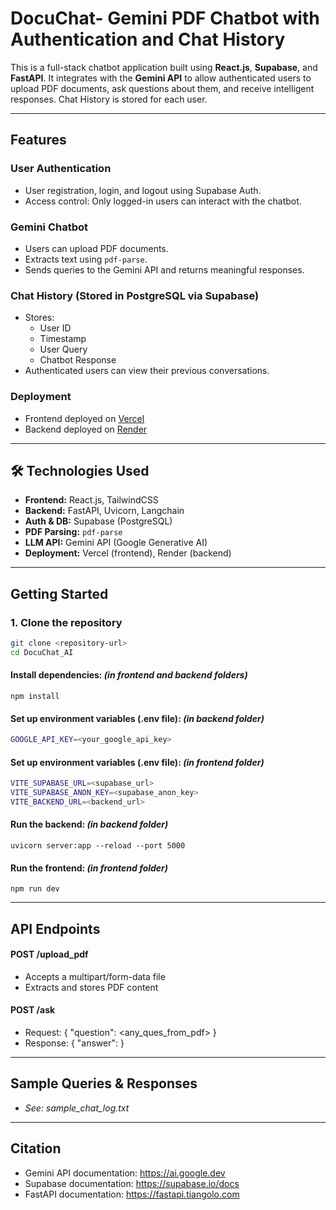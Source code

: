 # DocuChat- Gemini PDF Chatbot with Authentication and Chat History
This is a full-stack chatbot application built using **React.js**, **Supabase**, and **FastAPI**. It integrates with the **Gemini API** to allow authenticated users to upload PDF documents, ask questions about them, and receive intelligent responses. Chat History is stored for each user.

---

## Features
### User Authentication
- User registration, login, and logout using Supabase Auth.
- Access control: Only logged-in users can interact with the chatbot.
### Gemini Chatbot
- Users can upload PDF documents.
- Extracts text using `pdf-parse`.
- Sends queries to the Gemini API and returns meaningful responses.
### Chat History (Stored in PostgreSQL via Supabase)
- Stores:
  - User ID
  - Timestamp
  - User Query
  - Chatbot Response
- Authenticated users can view their previous conversations.
### Deployment
- Frontend deployed on [Vercel](https://docuchat-ai-five.vercel.app/)
- Backend deployed on [Render](https://docuchat-ai.onrender.com)

---

## 🛠️ Technologies Used

- **Frontend:** React.js, TailwindCSS
- **Backend:** FastAPI, Uvicorn, Langchain
- **Auth & DB:** Supabase (PostgreSQL)
- **PDF Parsing:** `pdf-parse`
- **LLM API:** Gemini API (Google Generative AI)
- **Deployment:** Vercel (frontend), Render (backend)

---

## Getting Started

### 1. Clone the repository
```bash
git clone <repository-url>
cd DocuChat_AI
```

#### Install dependencies: *(in frontend and backend folders)*
```
npm install
```

#### Set up environment variables (.env file): *(in backend folder)*
```bash
GOOGLE_API_KEY=<your_google_api_key>
```

#### Set up environment variables (.env file): *(in frontend folder)*
```bash
VITE_SUPABASE_URL=<supabase_url>
VITE_SUPABASE_ANON_KEY=<supabase_anon_key>
VITE_BACKEND_URL=<backend_url>
```

#### Run the backend: *(in backend folder)*
```
uvicorn server:app --reload --port 5000
```

#### Run the frontend: *(in frontend folder)*
```
npm run dev
```

---

## API Endpoints
#### POST /upload_pdf
- Accepts a multipart/form-data file
- Extracts and stores PDF content

#### POST /ask
- Request: { "question": <any_ques_from_pdf> }
- Response: { "answer": <response> }

---

## Sample Queries & Responses
- *See: sample_chat_log.txt*

---

## Citation
- Gemini API documentation: https://ai.google.dev
- Supabase documentation: https://supabase.io/docs
- FastAPI documentation: https://fastapi.tiangolo.com
